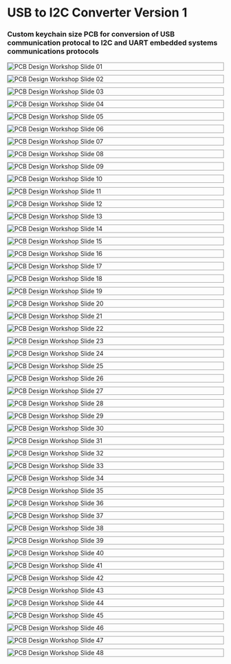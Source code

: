 # USB to I2C Converter Version 1
### Custom keychain size PCB for conversion of USB communication protocal to I2C and UART embedded systems communications protocols


<!-- Slide 01 -->
<img src="slides/Event Slides - Week 6 PCB Workshop Fall 2025 -01.png" alt="PCB Design Workshop Slide 01" style="max-width:100%; height:auto; border:1px solid #999; display:block; margin:10px 0;" />

<!-- Slide 02 -->
<img src="slides/Event Slides - Week 6 PCB Workshop Fall 2025 -02.png" alt="PCB Design Workshop Slide 02" style="max-width:100%; height:auto; border:1px solid #999; display:block; margin:10px 0;" />

<!-- Slide 03 -->
<img src="slides/Event Slides - Week 6 PCB Workshop Fall 2025 -03.png" alt="PCB Design Workshop Slide 03" style="max-width:100%; height:auto; border:1px solid #999; display:block; margin:10px 0;" />

<!-- Slide 04 -->
<img src="slides/Event Slides - Week 6 PCB Workshop Fall 2025 -04.png" alt="PCB Design Workshop Slide 04" style="max-width:100%; height:auto; border:1px solid #999; display:block; margin:10px 0;" />

<!-- Slide 05 -->
<img src="slides/Event Slides - Week 6 PCB Workshop Fall 2025 -05.png" alt="PCB Design Workshop Slide 05" style="max-width:100%; height:auto; border:1px solid #999; display:block; margin:10px 0;" />

<!-- Slide 06 -->
<img src="slides/Event Slides - Week 6 PCB Workshop Fall 2025 -06.png" alt="PCB Design Workshop Slide 06" style="max-width:100%; height:auto; border:1px solid #999; display:block; margin:10px 0;" />

<!-- Slide 07 -->
<img src="slides/Event Slides - Week 6 PCB Workshop Fall 2025 -07.png" alt="PCB Design Workshop Slide 07" style="max-width:100%; height:auto; border:1px solid #999; display:block; margin:10px 0;" />

<!-- Slide 08 -->
<img src="slides/Event Slides - Week 6 PCB Workshop Fall 2025 -08.png" alt="PCB Design Workshop Slide 08" style="max-width:100%; height:auto; border:1px solid #999; display:block; margin:10px 0;" />

<!-- Slide 09 -->
<img src="slides/Event Slides - Week 6 PCB Workshop Fall 2025 -09.png" alt="PCB Design Workshop Slide 09" style="max-width:100%; height:auto; border:1px solid #999; display:block; margin:10px 0;" />

<!-- Slide 10 -->
<img src="slides/Event Slides - Week 6 PCB Workshop Fall 2025 -10.png" alt="PCB Design Workshop Slide 10" style="max-width:100%; height:auto; border:1px solid #999; display:block; margin:10px 0;" />

<!-- Slide 11 -->
<img src="slides/Event Slides - Week 6 PCB Workshop Fall 2025 -11.png" alt="PCB Design Workshop Slide 11" style="max-width:100%; height:auto; border:1px solid #999; display:block; margin:10px 0;" />

<!-- Slide 12 -->
<img src="slides/Event Slides - Week 6 PCB Workshop Fall 2025 -12.png" alt="PCB Design Workshop Slide 12" style="max-width:100%; height:auto; border:1px solid #999; display:block; margin:10px 0;" />

<!-- Slide 13 -->
<img src="slides/Event Slides - Week 6 PCB Workshop Fall 2025 -13.png" alt="PCB Design Workshop Slide 13" style="max-width:100%; height:auto; border:1px solid #999; display:block; margin:10px 0;" />

<!-- Slide 14 -->
<img src="slides/Event Slides - Week 6 PCB Workshop Fall 2025 -14.png" alt="PCB Design Workshop Slide 14" style="max-width:100%; height:auto; border:1px solid #999; display:block; margin:10px 0;" />

<!-- Slide 15 -->
<img src="slides/Event Slides - Week 6 PCB Workshop Fall 2025 -15.png" alt="PCB Design Workshop Slide 15" style="max-width:100%; height:auto; border:1px solid #999; display:block; margin:10px 0;" />

<!-- Slide 16 -->
<img src="slides/Event Slides - Week 6 PCB Workshop Fall 2025 -16.png" alt="PCB Design Workshop Slide 16" style="max-width:100%; height:auto; border:1px solid #999; display:block; margin:10px 0;" />

<!-- Slide 17 -->
<img src="slides/Event Slides - Week 6 PCB Workshop Fall 2025 -17.png" alt="PCB Design Workshop Slide 17" style="max-width:100%; height:auto; border:1px solid #999; display:block; margin:10px 0;" />

<!-- Slide 18 -->
<img src="slides/Event Slides - Week 6 PCB Workshop Fall 2025 -18.png" alt="PCB Design Workshop Slide 18" style="max-width:100%; height:auto; border:1px solid #999; display:block; margin:10px 0;" />

<!-- Slide 19 -->
<img src="slides/Event Slides - Week 6 PCB Workshop Fall 2025 -19.png" alt="PCB Design Workshop Slide 19" style="max-width:100%; height:auto; border:1px solid #999; display:block; margin:10px 0;" />

<!-- Slide 20 -->
<img src="slides/Event Slides - Week 6 PCB Workshop Fall 2025 -20.png" alt="PCB Design Workshop Slide 20" style="max-width:100%; height:auto; border:1px solid #999; display:block; margin:10px 0;" />

<!-- Slide 21 -->
<img src="slides/Event Slides - Week 6 PCB Workshop Fall 2025 -21.png" alt="PCB Design Workshop Slide 21" style="max-width:100%; height:auto; border:1px solid #999; display:block; margin:10px 0;" />

<!-- Slide 22 -->
<img src="slides/Event Slides - Week 6 PCB Workshop Fall 2025 -22.png" alt="PCB Design Workshop Slide 22" style="max-width:100%; height:auto; border:1px solid #999; display:block; margin:10px 0;" />

<!-- Slide 23 -->
<img src="slides/Event Slides - Week 6 PCB Workshop Fall 2025 -23.png" alt="PCB Design Workshop Slide 23" style="max-width:100%; height:auto; border:1px solid #999; display:block; margin:10px 0;" />

<!-- Slide 24 -->
<img src="slides/Event Slides - Week 6 PCB Workshop Fall 2025 -24.png" alt="PCB Design Workshop Slide 24" style="max-width:100%; height:auto; border:1px solid #999; display:block; margin:10px 0;" />

<!-- Slide 25 -->
<img src="slides/Event Slides - Week 6 PCB Workshop Fall 2025 -25.png" alt="PCB Design Workshop Slide 25" style="max-width:100%; height:auto; border:1px solid #999; display:block; margin:10px 0;" />

<!-- Slide 26 -->
<img src="slides/Event Slides - Week 6 PCB Workshop Fall 2025 -26.png" alt="PCB Design Workshop Slide 26" style="max-width:100%; height:auto; border:1px solid #999; display:block; margin:10px 0;" />

<!-- Slide 27 -->
<img src="slides/Event Slides - Week 6 PCB Workshop Fall 2025 -27.png" alt="PCB Design Workshop Slide 27" style="max-width:100%; height:auto; border:1px solid #999; display:block; margin:10px 0;" />

<!-- Slide 28 -->
<img src="slides/Event Slides - Week 6 PCB Workshop Fall 2025 -28.png" alt="PCB Design Workshop Slide 28" style="max-width:100%; height:auto; border:1px solid #999; display:block; margin:10px 0;" />

<!-- Slide 29 -->
<img src="slides/Event Slides - Week 6 PCB Workshop Fall 2025 -29.png" alt="PCB Design Workshop Slide 29" style="max-width:100%; height:auto; border:1px solid #999; display:block; margin:10px 0;" />

<!-- Slide 30 -->
<img src="slides/Event Slides - Week 6 PCB Workshop Fall 2025 -30.png" alt="PCB Design Workshop Slide 30" style="max-width:100%; height:auto; border:1px solid #999; display:block; margin:10px 0;" />

<!-- Slide 31 -->
<img src="slides/Event Slides - Week 6 PCB Workshop Fall 2025 -31.png" alt="PCB Design Workshop Slide 31" style="max-width:100%; height:auto; border:1px solid #999; display:block; margin:10px 0;" />

<!-- Slide 32 -->
<img src="slides/Event Slides - Week 6 PCB Workshop Fall 2025 -32.png" alt="PCB Design Workshop Slide 32" style="max-width:100%; height:auto; border:1px solid #999; display:block; margin:10px 0;" />

<!-- Slide 33 -->
<img src="slides/Event Slides - Week 6 PCB Workshop Fall 2025 -33.png" alt="PCB Design Workshop Slide 33" style="max-width:100%; height:auto; border:1px solid #999; display:block; margin:10px 0;" />

<!-- Slide 34 -->
<img src="slides/Event Slides - Week 6 PCB Workshop Fall 2025 -34.png" alt="PCB Design Workshop Slide 34" style="max-width:100%; height:auto; border:1px solid #999; display:block; margin:10px 0;" />

<!-- Slide 35 -->
<img src="slides/Event Slides - Week 6 PCB Workshop Fall 2025 -35.png" alt="PCB Design Workshop Slide 35" style="max-width:100%; height:auto; border:1px solid #999; display:block; margin:10px 0;" />

<!-- Slide 36 -->
<img src="slides/Event Slides - Week 6 PCB Workshop Fall 2025 -36.png" alt="PCB Design Workshop Slide 36" style="max-width:100%; height:auto; border:1px solid #999; display:block; margin:10px 0;" />

<!-- Slide 37 -->
<img src="slides/Event Slides - Week 6 PCB Workshop Fall 2025 -37.png" alt="PCB Design Workshop Slide 37" style="max-width:100%; height:auto; border:1px solid #999; display:block; margin:10px 0;" />

<!-- Slide 38 -->
<img src="slides/Event Slides - Week 6 PCB Workshop Fall 2025 -38.png" alt="PCB Design Workshop Slide 38" style="max-width:100%; height:auto; border:1px solid #999; display:block; margin:10px 0;" />

<!-- Slide 39 -->
<img src="slides/Event Slides - Week 6 PCB Workshop Fall 2025 -39.png" alt="PCB Design Workshop Slide 39" style="max-width:100%; height:auto; border:1px solid #999; display:block; margin:10px 0;" />

<!-- Slide 40 -->
<img src="slides/Event Slides - Week 6 PCB Workshop Fall 2025 -40.png" alt="PCB Design Workshop Slide 40" style="max-width:100%; height:auto; border:1px solid #999; display:block; margin:10px 0;" />

<!-- Slide 41 -->
<img src="slides/Event Slides - Week 6 PCB Workshop Fall 2025 -41.png" alt="PCB Design Workshop Slide 41" style="max-width:100%; height:auto; border:1px solid #999; display:block; margin:10px 0;" />

<!-- Slide 42 -->
<img src="slides/Event Slides - Week 6 PCB Workshop Fall 2025 -42.png" alt="PCB Design Workshop Slide 42" style="max-width:100%; height:auto; border:1px solid #999; display:block; margin:10px 0;" />

<!-- Slide 43 -->
<img src="slides/Event Slides - Week 6 PCB Workshop Fall 2025 -43.png" alt="PCB Design Workshop Slide 43" style="max-width:100%; height:auto; border:1px solid #999; display:block; margin:10px 0;" />

<!-- Slide 44 -->
<img src="slides/Event Slides - Week 6 PCB Workshop Fall 2025 -44.png" alt="PCB Design Workshop Slide 44" style="max-width:100%; height:auto; border:1px solid #999; display:block; margin:10px 0;" />

<!-- Slide 45 -->
<img src="slides/Event Slides - Week 6 PCB Workshop Fall 2025 -45.png" alt="PCB Design Workshop Slide 45" style="max-width:100%; height:auto; border:1px solid #999; display:block; margin:10px 0;" />

<!-- Slide 46 -->
<img src="slides/Event Slides - Week 6 PCB Workshop Fall 2025 -46.png" alt="PCB Design Workshop Slide 46" style="max-width:100%; height:auto; border:1px solid #999; display:block; margin:10px 0;" />

<!-- Slide 47 -->
<img src="slides/Event Slides - Week 6 PCB Workshop Fall 2025 -47.png" alt="PCB Design Workshop Slide 47" style="max-width:100%; height:auto; border:1px solid #999; display:block; margin:10px 0;" />

<!-- Slide 48 -->
<img src="slides/Event Slides - Week 6 PCB Workshop Fall 2025 -48.png" alt="PCB Design Workshop Slide 48" style="max-width:100%; height:auto; border:1px solid #999; display:block; margin:10px 0;" />

